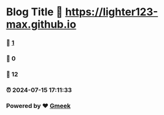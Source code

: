 # Blog Title :link: https://lighter123-max.github.io 
### :page_facing_up: [1](https://lighter123-max.github.io/tag.html) 
### :speech_balloon: 0 
### :hibiscus: 12 
### :alarm_clock: 2024-07-15 17:11:33 
### Powered by :heart: [Gmeek](https://github.com/Meekdai/Gmeek)
